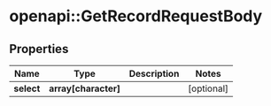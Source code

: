 # openapi::GetRecordRequestBody


## Properties
Name | Type | Description | Notes
------------ | ------------- | ------------- | -------------
**select** | **array[character]** |  | [optional] 


